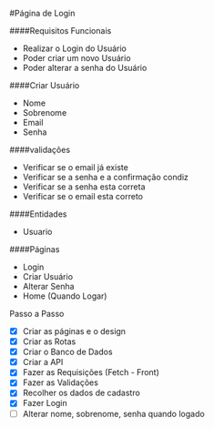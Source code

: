 #Página de Login

####Requisitos Funcionais

- Realizar o Login do Usuário
- Poder criar um novo Usuário
- Poder alterar a senha do Usuário

####Criar Usuário

- Nome
- Sobrenome
- Email
- Senha

####validações

- Verificar se o email já existe
- Verificar se a senha e a confirmação condiz
- Verificar se a senha esta correta
- Verificar se o email esta correto

####Entidades

- Usuario

####Páginas

- Login
- Criar Usuário
- Alterar Senha
- Home (Quando Logar)

Passo a Passo

- [x] Criar as páginas e o design
- [x] Criar as Rotas
- [x] Criar o Banco de Dados
- [x] Criar a API
- [x] Fazer as Requisições (Fetch - Front)
- [x] Fazer as Validações
- [x] Recolher os dados de cadastro
- [x] Fazer Login
- [ ] Alterar nome, sobrenome, senha quando logado